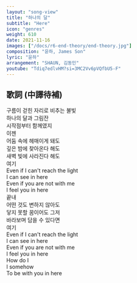```yaml
---
layout: "song-view"
title: "하나의 달"
subtitle: "Here"
icon: "genres"
weight: 610
date: 2021-11-16
images: ["/docs/r6-end-theory/end-theory.jpg"]
composition: "윤하, James Son"
lyric: "윤하"
arrangement: "SHAUN, 김동민"
youtube: "Tdiq7edlvHM?si=3MC2Vv6pVQfbU5-F"
---
```


## 歌詞 (中譯待補)

구름이 걷힌 자리로 비추는 불빛  
하나의 달과 그림잔  
시작점부터 함께였지  
이젠  
어둠 속에 헤매이게 돼도  
깊은 밤에 찾아온다 해도  
새벽 빛에 사라진다 해도  
여기  
Even if I can't reach the light  
I can see in here  
Even if you are not with me  
I feel you in here  
끝내  
어떤 것도 변하지 않아도  
닿지 못할 꿈이어도 그저  
바라보며 담을 수 있다면  
여기  
Even if I can't reach the light  
I can see in here  
Even if you are not with me  
I feel you in here  
How do I  
I somehow  
To be with you in here  
